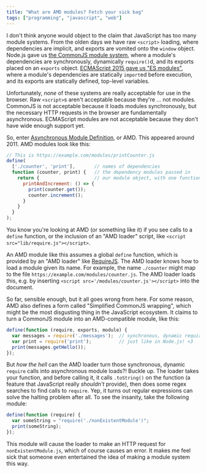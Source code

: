 ```yaml
---
title: "What are AMD modules? Fetch your sick bag"
tags: ["programming", "javascript", "web"]
---
```


I don't think anyone would object to 
the claim that JavaScript has too many module systems.
From the olden days we have raw `<script>` loading,
where dependencies are implicit,
and exports are vomited onto the `window` object.
Node.js gave us [the CommonJS module system](/2020/09/27/what-does-the-require-function-do-in-nodejs/),
where a module's dependencies are synchronously, dynamically `require()`d,
and its exports placed on an `exports` object.
[ECMAScript 2015 gave us "ES modules"](/2020/09/25/javascript-modules-for-grumpy-developers-from-2005/),
where a module's dependencies are statically `import`ed before execution,
and its exports are statically defined, top-level variables.

Unfortunately, _none_ of these systems are really acceptable for use in the browser.
Raw `<script>`s aren't acceptable because they're ... not modules.
CommonJS is not acceptable because it loads modules synchronously,
but the necessary HTTP requests in the browser are fundamentally asynchronous.
ECMAScript modules are not acceptable because they don't have wide enough support yet.

So, enter [Asynchronous Module Definition](https://github.com/amdjs/amdjs-api/blob/master/AMD.md), or AMD.
This appeared around 2011.
AMD modules look like this:

```js
// This is https://example.com/modules/printCounter.js
define(
  ['./counter', 'print'],       // names of dependencies
  function (counter, print) {   // the dependency modules passed in
    return {                    // our module object, with one function
      printAndIncrement: () => {
        print(counter.get());
        counter.increment();
      }
    }
  }
);
```

You know you're looking at AMD (or something like it) 
if you see calls to a `define` function,
or the inclusion of an "AMD loader" script,
like `<script src="lib/require.js"></script>`.

An AMD module like this assumes a global `define` function,
which is provided by an "AMD loader" like [RequireJS](https://requirejs.org/).
The AMD loader knows how to load a module given its name.
For example, the name `./counter` might map to the file `https://example.com/modules/counter.js`.
The AMD loader loads this, e.g. by inserting `<script src='/modules/counter.js'></script>` into the document.

So far, sensible enough,
but it all goes wrong from here.
For some reason, AMD also defines a form called "Simplified CommonJS wrapping",
which might be the most disgusting thing in the JavaScript ecosystem.
It claims to turn a CommonJS module into an AMD-compatible module, like this:

```js
define(function (require, exports, module) {
  var messages = require('./messages');  // synchronous, dynamic require!
  var print = require('print');          // just like in Node.js! <3
  print(messages.getHello());
});
```

But _how the hell_ can the AMD loader turn those synchronous, dynamic `require` calls
into asynchronous module loads?!
Buckle up.
The loader takes your function,
and before calling it,
it calls `.toString()` on the function
(a feature that JavaScript really _shouldn't_ provide),
then does some regex searches to find calls to `require`.
Yep, it turns out regular expressions can solve the halting problem after all.
To see the insanity, take the following module:

```js
define(function (require) {
  var someString = "require('./nonExistentModule')";
  print(someString);
});
```

This module will cause the loader to make an HTTP request for `nonExistentModule.js`,
which of course causes an error.
It makes me feel sick that someone even entertained the idea of making a module system this way.
